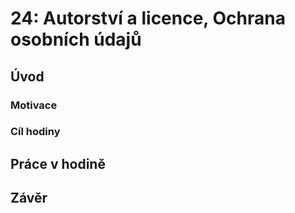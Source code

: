 # 24: Autorství a licence, Ochrana osobních údajů

## Úvod

### Motivace

### Cíl hodiny

## Práce v hodině

## Závěr
